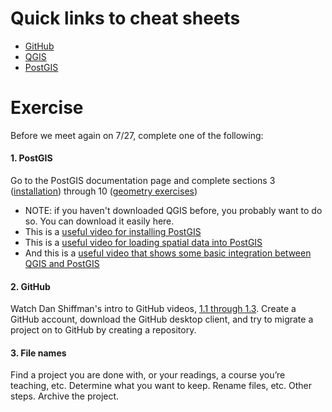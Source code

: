 # Quick links to cheat sheets

- [GitHub](01_github-cheat-sheet.md)
- [QGIS](02_qgis-data-cheat-sheet.md)
- [PostGIS](03_postgis-cheat-sheet.md)

# Exercise

Before we meet again on 7/27, complete one of the following:

#### 1. PostGIS
Go to the PostGIS documentation page and complete sections 3 ([installation](https://postgis.net/workshops/postgis-intro/installation.html)) through 10 ([geometry exercises](https://postgis.net/workshops/postgis-intro/geometries_exercises.html))
  - NOTE: if you haven't downloaded QGIS before, you probably want to do so. You can download it easily here.
  - This is a [useful video for installing PostGIS](https://www.youtube.com/watch?v=tTUM9XfDvqk&t=0s)
  - This is a [useful video for loading spatial data into PostGIS](https://www.youtube.com/watch?v=vvZHtEcbEbI)
  - And this is a [useful video that shows some basic integration between QGIS and PostGIS](https://www.youtube.com/watch?v=eddcoyLtqqs)


#### 2. GitHub
Watch Dan Shiffman's intro to GitHub videos, [1.1 through 1.3](https://www.youtube.com/watch?v=BCQHnlnPusY&list=PLRqwX-V7Uu6ZF9C0YMKuns9sLDzK6zoiV). Create a GitHub account, download the GitHub desktop client, and try to migrate a project on to GitHub by creating a repository.

#### 3. File names
Find a project you are done with, or your readings, a course you’re teaching, etc. Determine what you want to keep. Rename files, etc. Other steps. Archive the project.
